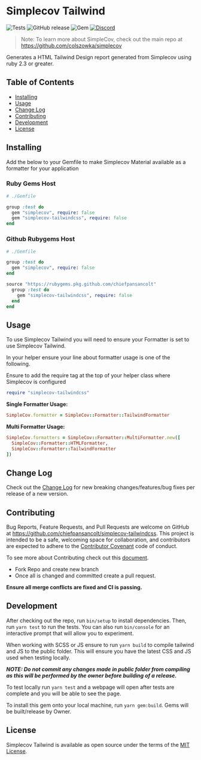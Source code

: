 # Simplecov Tailwind

![Tests](https://github.com/chiefpansancolt/simplecov-tailwindcss/workflows/Tests/badge.svg)
![GitHub release](https://img.shields.io/github/release/chiefpansancolt/simplecov-tailwindcss?logo=github&style=flat-square)
![Gem](https://img.shields.io/gem/dt/simplecov-tailwindcss?logo=rubygems&style=flat-square)
[![Discord](https://img.shields.io/discord/450095227185659905?label=Discord&logo=discord&style=flat-square)](https://discord.gg/FPfA3w6)

> Note: To learn more about SimpleCov, check out the main repo at https://github.com/colszowka/simplecov

Generates a HTML Tailwind Design report generated from Simplecov using ruby 2.3 or greater.

## Table of Contents

- [Installing](#installing)
- [Usage](#usage)
- [Change Log](#change-log)
- [Contributing](#contributing)
- [Development](#development)
- [License](#license)


## Installing

Add the below to your Gemfile to make Simplecov Material available as a formatter for your application

### Ruby Gems Host

```ruby
# ./Gemfile

group :test do
  gem "simplecov", require: false
  gem "simplecov-tailwindcss", require: false
end
```

### Github Rubygems Host

```ruby
# ./Gemfile

group :test do
  gem "simplecov", require: false
end

source "https://rubygems.pkg.github.com/chiefpansancolt"
  group :test do
    gem "simplecov-tailwindcss", require: false
  end
end
```

## Usage

To use Simplecov Tailwind you will need to ensure your Formatter is set to use Simplecov Tailwind.

In your helper ensure your line about formatter usage is one of the following.

Ensure to add the require tag at the top of your helper class where Simplecov is configured

```ruby
require "simplecov-tailwindcss"
```

**Single Formatter Usage:**

```ruby
SimpleCov.formatter = SimpleCov::Formatter::TailwindFormatter
```

**Multi Formatter Usage:**

```ruby
SimpleCov.formatters = SimpleCov::Formatter::MultiFormatter.new([
  SimpleCov::Formatter::HTMLFormatter,
  SimpleCov::Formatter::TailwindFormatter
])
```

## Change Log

Check out the [Change Log](https://github.com/chiefpansancolt/simplecov-tailwindcss/blob/master/CHANGELOG.md) for new breaking changes/features/bug fixes per release of a new version.

## Contributing

Bug Reports, Feature Requests, and Pull Requests are welcome on GitHub at https://github.com/chiefpansancolt/simplecov-tailwindcss. This project is intended to be a safe, welcoming space for collaboration, and contributors are expected to adhere to the [Contributor Covenant](https://github.com/chiefpansancolt/simplecov-tailwindcss/blob/master/CODE_OF_CONDUCT.md) code of conduct.

To see more about Contributing check out this [document](https://github.com/chiefpansancolt/simplecov-tailwindcss/blob/master/CONTRIBUTING.md).

- Fork Repo and create new branch
- Once all is changed and committed create a pull request.

**Ensure all merge conflicts are fixed and CI is passing.**

## Development

After checking out the repo, run `bin/setup` to install dependencies. Then, run `yarn test` to run the tests. You can also run `bin/console` for an interactive prompt that will allow you to experiment.

When working with SCSS or JS ensure to run `yarn build` to compile tailwind and JS to the public folder. This will ensure you have the latest CSS and JS used when testing locally.

_**NOTE: Do not commit any changes made in public folder from compiling as this will be performed by the owner before building of a release.**_

To test locally run `yarn test` and a webpage will open after tests are complete and you will be able to see the page.

To install this gem onto your local machine, run `yarn gem:build`. Gems will be built/release by Owner.

## License

Simplecov Tailwind is available as open source under the terms of the [MIT License](https://github.com/chiefpansancolt/simplecov-tailwindcss/blob/master/LICENSE).

